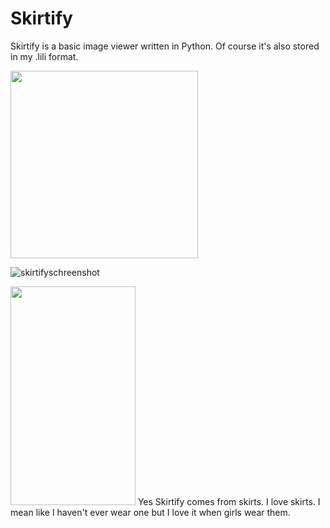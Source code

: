 # Skirtify
Skirtify is a basic image viewer written in Python. Of course it's also stored in my .lili format.

<img src="https://user-images.githubusercontent.com/65157905/123542293-2c416600-d749-11eb-9911-b33a509e0a1f.png" width="300" height="300">

![skirtifyschreenshot](https://user-images.githubusercontent.com/65157905/123542581-a9210f80-d74a-11eb-82ce-4ad8790eb145.PNG)

<img src="https://user-images.githubusercontent.com/65157905/123542331-6ca0e400-d749-11eb-82e6-0c2799580f02.gif" width="200" height="350">
Yes Skirtify comes from skirts. I love skirts. I mean like I haven't ever wear one but I love it when girls wear them.

